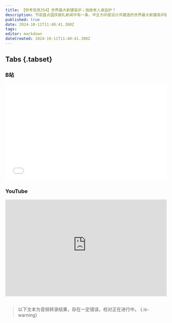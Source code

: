 ```yaml
---
title: 【参考信息354】世界最大新建高炉；独居老人谁监护？
description: 节前盘点国庆献礼新闻中有一条，中企为印度设计并建造的世界最大新建高炉建成投产。之所以不叫世界最大，是因为当前最大是韩国改建的。该不该帮印度提升工业能力再次成为话题。今天是重阳节，看看各省老龄化进程。越来越多老龄化带来的社会问题浮出水面，比如失独、空巢、独居、孤寡老年人和心智障碍者的监护问题。杨永信再被举报，临沂官方回应称“未发现存在折磨病人、虐待患者等问题”。上海开设“空间与数学学习困难门诊”。
published: true
date: 2024-10-11T11:40:41.300Z
tags: 
editor: markdown
dateCreated: 2024-10-11T11:40:41.300Z
---
```


## Tabs {.tabset}
### B站
<div style="position: relative; padding: 30% 45%;">
<iframe style="position: absolute; width: 100%; height: 100%; left: 0; top: 0;" src="//player.bilibili.com/player.html?&bvid=BV1rp2SYPEeF&page=1&as_wide=1&high_quality=1&danmaku=1&autoplay=0" scrolling="no" border="0" frameborder="no" framespacing="0" allowfullscreen="true"></iframe>
</div>

### YouTube
<div style="position: relative; padding: 30% 45%;">
<iframe style="position: absolute; top: 0; left: 0; width: 100%; height: 100%;" src="https://www.youtube-nocookie.com/embed/YouTubeVID" title="YouTube video player" frameborder="0" allow="accelerometer; autoplay; clipboard-write; encrypted-media; gyroscope; picture-in-picture" allowfullscreen></iframe>
</div>

## 

> 以下文本为音频转录结果，存在一定错误，校对正在进行中。
{.is-warning}
